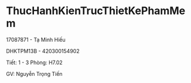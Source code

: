 # ThucHanhKienTrucThietKePhamMem
17087871 - Tạ Minh Hiếu

DHKTPM13B - 420300154902

Tiết: 1 - 3
Phòng: H7.02

GV: Nguyễn Trọng Tiến
